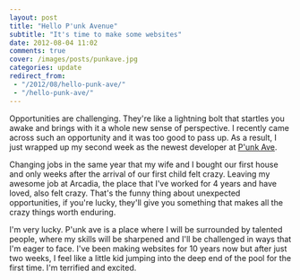 ```yaml
---
layout: post
title: "Hello P'unk Avenue"
subtitle: "It's time to make some websites"
date: 2012-08-04 11:02
comments: true
cover: /images/posts/punkave.jpg
categories: update
redirect_from:
 - "/2012/08/hello-punk-ave/"
 - "/hello-punk-ave/"
---
```

Opportunities are challenging. They're like a lightning bolt that startles you awake and brings with it a whole new sense of perspective. I recently came across such an opportunity and it was too good to pass up. As a result, I just wrapped up my second week as the newest developer at [P'unk Ave](http://punkave.com).

Changing jobs in the same year that my wife and I bought our first house and only weeks after the arrival of our first child felt crazy. Leaving my awesome job at Arcadia, the place that I've worked for 4 years and have loved, also felt crazy. That's the funny thing about unexpected opportunities, if you're lucky, they'll give you something that makes all the crazy things worth enduring.

I'm very lucky. P'unk ave is a place where I will be surrounded by talented people, where my skills will be sharpened and I'll be challenged in ways that I'm eager to face. I've been making websites for 10 years now but after just two weeks, I feel like a little kid jumping into the deep end of the pool for the first time. I'm terrified and excited.
